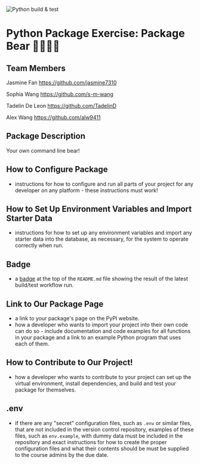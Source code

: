 ![Python build & test](https://github.com/software-students-spring2025/3-python-package-package-bear/actions/workflows/build.yaml/badge.svg)

# Python Package Exercise: Package Bear 🐻🐻‍❄️🐼

## Team Members
Jasmine Fan https://github.com/jasmine7310

Sophia Wang https://github.com/s-m-wang

Tadelin De Leon https://github.com/TadelinD

Alex Wang https://github.com/alw9411

## Package Description
Your own command line bear!

## How to Configure Package
- instructions for how to configure and run all parts of your project for any developer on any platform - these instructions must work!

## How to Set Up Environment Variables and Import Starter Data
- instructions for how to set up any environment variables and import any starter data into the database, as necessary, for the system to operate correctly when run.

## Badge
- a [badge](https://docs.github.com/en/actions/monitoring-and-troubleshooting-workflows/adding-a-workflow-status-badge) at the top of the `README.md` file showing the result of the latest build/test workflow run.

## Link to Our Package Page
- a link to your package's page on the PyPI website.
- how a developer who wants to import your project into their own code can do so - include documentation and code examples for all functions in your package and a link to an example Python program that uses each of them.

## How to Contribute to Our Project!
- how a developer who wants to contribute to your project can set up the virtual environment, install dependencies, and build and test your package for themselves.

## .env
- if there are any "secret" configuration files, such as `.env` or similar files, that are not included in the version control repository, examples of these files, such as `env.example`, with dummy data must be included in the repository and exact instructions for how to create the proper configuration files and what their contents should be must be supplied to the course admins by the due date.